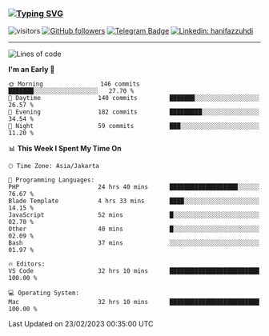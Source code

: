 ### [![Typing SVG](https://readme-typing-svg.herokuapp.com?font=lato&size=22&lines=Hi+There+👋)](https://git.io/typing-svg) 

![visitors](https://visitor-badge.glitch.me/badge?page_id=hanifazzuhdi.hanifazzuhdi)
[![GitHub followers](https://img.shields.io/github/followers/hanifazzuhdi?label=Follow&style=social)](https://github.com/hanifazzuhdi/?tab=follow) 
[![Telegram Badge](https://img.shields.io/badge/-hanif0198-blue?style=social&logo=telegram&link=https://www.t.me/hanif0198/)](https://www.t.me/hanif0198/) 
[![Linkedin: hanifazzuhdi](https://img.shields.io/badge/-hanifazzuhdi-blue?style=flat-square&logo=Linkedin&logoColor=white&link=https://www.linkedin.com/in/hanif-az-zuhdi-69688019b/)](https://www.linkedin.com/in/hanif-az-zuhdi-69688019b/) 

<hr/>

<!--START_SECTION:waka-->
![Lines of code](https://img.shields.io/badge/From%20Hello%20World%20I%27ve%20Written-10.0%20million%20lines%20of%20code-blue)

**I'm an Early 🐤** 

```text
🌞 Morning                146 commits         ███████░░░░░░░░░░░░░░░░░░   27.70 % 
🌆 Daytime                140 commits         ███████░░░░░░░░░░░░░░░░░░   26.57 % 
🌃 Evening                182 commits         █████████░░░░░░░░░░░░░░░░   34.54 % 
🌙 Night                  59 commits          ███░░░░░░░░░░░░░░░░░░░░░░   11.20 % 
```


📊 **This Week I Spent My Time On** 

```text
🕑︎ Time Zone: Asia/Jakarta

💬 Programming Languages: 
PHP                      24 hrs 40 mins      ███████████████████░░░░░░   76.67 % 
Blade Template           4 hrs 33 mins       ████░░░░░░░░░░░░░░░░░░░░░   14.15 % 
JavaScript               52 mins             █░░░░░░░░░░░░░░░░░░░░░░░░   02.70 % 
Other                    40 mins             █░░░░░░░░░░░░░░░░░░░░░░░░   02.09 % 
Bash                     37 mins             ░░░░░░░░░░░░░░░░░░░░░░░░░   01.97 % 

🔥 Editors: 
VS Code                  32 hrs 10 mins      █████████████████████████   100.00 % 

💻 Operating System: 
Mac                      32 hrs 10 mins      █████████████████████████   100.00 % 
```


 Last Updated on 23/02/2023 00:35:00 UTC
<!--END_SECTION:waka-->
